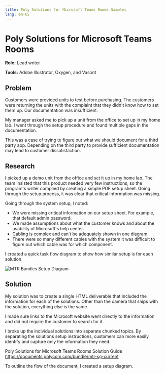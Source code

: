 ```yaml
---
title: Poly Solutions for Microsoft Teams Rooms Samples
lang: en-US
---
```


# Poly Solutions for Microsoft Teams Rooms

**Role:** Lead writer

**Tools:** Adobe Illustrator, Oxygen, and Vasont


## Problem

Customers were provided units to test before purchasing. The customers were returning the units with the complaint that they didn't know how to set them up. Our documentation was insufficient.

My manager asked me to pick up a unit from the office to set up in my home lab. I went through the setup procedure and found multiple gaps in the documentation.

This was a case of trying to figure out what we should document for a third party app. Depending on the third party to provide sufficient documentation may lead to customer dissatisfaction.

## Research

I picked up a demo unit from the office and set it up in my home lab. The team insisted that this product needed very few instructions, so the program's writer complied by creating a simple PDF setup sheet. Going through the setup process, it was clear that critical information was missing.

Going through the system setup, I noted:

* We were missing critical information on our setup sheet.
For example, that default admin password.
* We made assumptions about what the customer knows and about the usability of Microsoft's help center.
* Cabling is complex and can't be adequately shown in one diagram.
* There were so many different cables with the system it was difficult to figure out which cable was for which component.

I created a quick task flow diagram to show how similar setup is for each solution.

![MTR Bundles Setup Diagram](https://chriskpeterson.github.io/vuepress2/public/MTR-diagram.png)

## Solution

My solution was to create a single HTML deliverable that included the information for each of the solutions. Other than the camera that ships with the solution, everything else is the same.

I made sure links to the Microsoft website went directly to the information and did not require the customer to search for it.

I broke up the individual solutions into separate chunked topics. By separating the solutions setup instructions, customers can more easily identify and capture only the information they need.

Poly Solutions for Microsoft Teams Rooms Solution Guide
https://documents.polycom.com/bundle/mtr-sg-current

To outline the flow of the document, I created a setup diagram.
